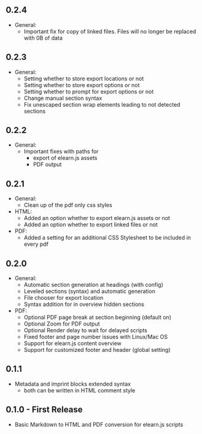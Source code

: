 ## 0.2.4
* General:
    * Important fix for copy of linked files. Files will no longer be replaced
        with 0B of data
## 0.2.3
* General:
    * Setting whether to store export locations or not
    * Setting whether to store export options or not
    * Setting whether to prompt for export options or not
    * Change manual section syntax
    * Fix unescaped section wrap elements leading to not detected sections
## 0.2.2
* General:
    * Important fixes with paths for
        * export of elearn.js assets
        * PDF output
## 0.2.1
* General:
    * Clean up of the pdf only css styles
* HTML:
    * Added an option whether to export elearn.js assets or not
    * Added an option whether to export linked files or not
* PDF:
    * Added a setting for an additional CSS Stylesheet to be included in every
        pdf
## 0.2.0
* General:
    * Automatic section generation at headings (with config)
    * Leveled sections (syntax) and automatic generation
    * File chooser for export location
    * Syntax addition for in overview hidden sections
* PDF:
    * Optional PDF page break at section beginning (default on)
    * Optional Zoom for PDF output
    * Optional Render delay to wait for delayed scripts
    * Fixed footer and page number issues with Linux/Mac OS
    * Support for elearn.js content overview
    * Support for customized footer and header (global setting)
## 0.1.1
* Metadata and imprint blocks extended syntax
    * both can be written in HTML comment style
## 0.1.0 - First Release
* Basic Markdown to HTML and PDF conversion for elearn.js scripts
